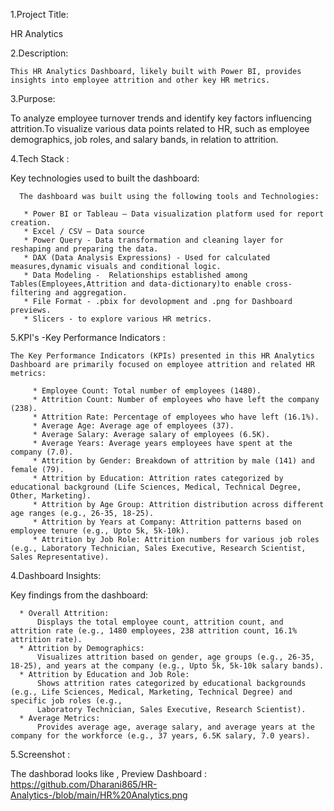 1.Project Title:

   HR Analytics 
   
2.Description:

    This HR Analytics Dashboard, likely built with Power BI, provides insights into employee attrition and other key HR metrics. 
    
3.Purpose:

   To analyze employee turnover trends and identify key factors influencing attrition.To visualize various data points related to HR, such as employee demographics, job roles, and salary bands, in relation to attrition. 

4.Tech Stack :

   Key technologies used to built the dashboard:
   
      The dashboard was built using the following tools and Technologies:
      
       * Power BI or Tableau – Data visualization platform used for report creation.
       * Excel / CSV – Data source
       * Power Query - Data transformation and cleaning layer for reshaping and preparing the data.
       * DAX (Data Analysis Expressions) - Used for calculated measures,dynamic visuals and conditional logic.
       * Data Modeling -  Relationships established among Tables(Employees,Attrition and data-dictionary)to enable cross-filtering and aggregation.
       * File Format - .pbix for devolopment and .png for Dashboard previews.
       * Slicers - to explore various HR metrics.

5.KPI's -Key Performance Indicators :

    The Key Performance Indicators (KPIs) presented in this HR Analytics Dashboard are primarily focused on employee attrition and related HR metrics:
    
         * Employee Count: Total number of employees (1480).
         * Attrition Count: Number of employees who have left the company (238).
         * Attrition Rate: Percentage of employees who have left (16.1%).
         * Average Age: Average age of employees (37).
         * Average Salary: Average salary of employees (6.5K).
         * Average Years: Average years employees have spent at the company (7.0).
         * Attrition by Gender: Breakdown of attrition by male (141) and female (79).
         * Attrition by Education: Attrition rates categorized by educational background (Life Sciences, Medical, Technical Degree, Other, Marketing).
         * Attrition by Age Group: Attrition distribution across different age ranges (e.g., 26-35, 18-25).
         * Attrition by Years at Company: Attrition patterns based on employee tenure (e.g., Upto 5k, 5k-10k).
         * Attrition by Job Role: Attrition numbers for various job roles (e.g., Laboratory Technician, Sales Executive, Research Scientist, Sales Representative).
         

4.Dashboard Insights: 

   Key findings from the dashboard:
   
      * Overall Attrition:
          Displays the total employee count, attrition count, and attrition rate (e.g., 1480 employees, 238 attrition count, 16.1% attrition rate).
      * Attrition by Demographics:
          Visualizes attrition based on gender, age groups (e.g., 26-35, 18-25), and years at the company (e.g., Upto 5k, 5k-10k salary bands).
      * Attrition by Education and Job Role:
          Shows attrition rates categorized by educational backgrounds (e.g., Life Sciences, Medical, Marketing, Technical Degree) and specific job roles (e.g., 
          Laboratory Technician, Sales Executive, Research Scientist).
      * Average Metrics:
          Provides average age, average salary, and average years at the company for the workforce (e.g., 37 years, 6.5K salary, 7.0 years).

5.Screenshot : 

  The dashborad looks like , 
  Preview Dashboard : https://github.com/Dharani865/HR-Analytics-/blob/main/HR%20Analytics.png

